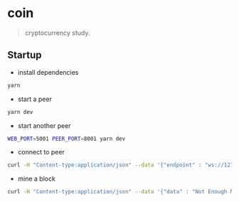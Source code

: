 # coin

> cryptocurrency study.


## Startup

- install dependencies

```bash
yarn
```

- start a peer

```bash
yarn dev
```

- start another peer

```bash
WEB_PORT=5001 PEER_PORT=8001 yarn dev
```

- connect to peer

```bash
curl -H "Content-type:application/json" --data '{"endpoint" : "ws://127.0.0.1:8001"}' http://localhost:5000/peer
```

- mine a block

```bash
curl -H "Content-type:application/json" --data '{"data" : "Not Enough Minerals"}' http://localhost:5000/mine
```
